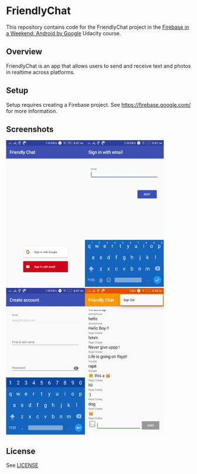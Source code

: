 # FriendlyChat

This repository contains code for the FriendlyChat project in the [Firebase in a Weekend: Android by Google](https://www.udacity.com/course/firebase-in-a-weekend-by-google-android--ud0352) Udacity course.

## Overview

FriendlyChat is an app that allows users to send and receive text and photos in realtime across platforms.

## Setup

Setup requires creating a Firebase project. See https://firebase.google.com/ for more information.

## Screenshots

<img src="https://github.com/rajatdb/FirebaseChatApp/blob/master/Screenshot_2017-05-15-18-41-04-958.jpeg" alt="Screenshot1" width="215" height="400"><img src="https://github.com/rajatdb/FirebaseChatApp/blob/master/Screenshot_2017-05-15-18-41-09-143.jpeg" alt="Screenshot2" width="215" height="400"><img src="https://github.com/rajatdb/FirebaseChatApp/blob/master/Screenshot_2017-05-15-18-41-30-846.jpeg" alt="Screenshot3" width="215" height="400"><img src="https://github.com/rajatdb/FirebaseChatApp/blob/master/Screenshot_2017-05-15-18-42-12-615.jpeg" alt="Screenshot4" width="215" height="400">

## License
See [LICENSE](LICENSE)
